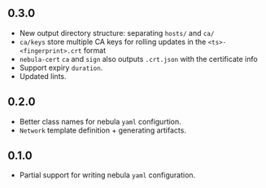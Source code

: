 ## 0.3.0

- New output directory structure: separating `hosts/` and `ca/`
- `ca/keys` store multiple CA keys for rolling updates in the `<ts>-<fingerprint>.crt` format
- `nebula-cert` `ca` and `sign` also outputs `.crt.json` with the certificate info
- Support expiry `duration`.
- Updated lints.

## 0.2.0

- Better class names for nebula `yaml` configurtion.
- `Network` template definition + generating artifacts.

## 0.1.0

- Partial support for writing nebula `yaml` configuration.
